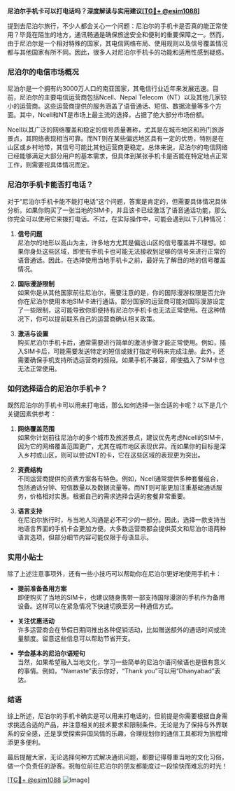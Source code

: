 **尼泊尔手机卡可以打电话吗？深度解读与实用建议[[TG💪+ @esim1088](https://t.me/s/esim1088)]**

提到去尼泊尔旅行，不少人都会关心一个问题：尼泊尔的手机卡是否真的能正常使用？毕竟在陌生的地方，通讯畅通是确保旅途安全和便利的重要保障之一。然而，由于尼泊尔是一个相对特殊的国家，其电信网络布局、使用规则以及信号覆盖情况都与其他国家有所不同。因此，很多人对尼泊尔手机卡的功能和适用性感到疑惑。

### 尼泊尔的电信市场概况

尼泊尔是一个拥有约3000万人口的南亚国家，其电信行业近年来发展迅速。目前，尼泊尔的主要电信运营商包括Ncell、Nepal Telecom（NT）以及其他几家较小的运营商。这些运营商提供的服务涵盖了语音通话、短信、数据流量等多个方面。其中，Ncell和NT是市场上最主流的选择，占据了绝大部分市场份额。

Ncell以其广泛的网络覆盖和稳定的信号质量著称，尤其是在城市地区和热门旅游景点，其网络表现相当可靠。而NT则在某些偏远地区具有一定的优势，特别是在山区或乡村地带，其信号可能比其他运营商更稳定。总体来说，尼泊尔的电信网络已经能够满足大部分用户的基本需求，但具体到某张手机卡是否能在特定地点正常工作，则需要视具体情况而定。

### 尼泊尔手机卡能否打电话？

对于“尼泊尔手机卡能不能打电话”这个问题，答案是肯定的，但需要具体情况具体分析。如果你购买了一张当地的SIM卡，并且该卡已经激活了语音通话功能，那么你完全可以使用它来拨打电话。不过，在实际操作中，可能会遇到以下几种情况：

1. **信号问题**  
   尼泊尔的地形以高山为主，许多地方尤其是偏远山区的信号覆盖并不理想。如果你身处这些区域，即使有手机卡也可能无法接收到足够的信号来进行正常的语音通话。因此，在选择使用当地手机卡之前，最好先了解目的地的信号覆盖情况。

2. **国际漫游限制**  
   如果你是从其他国家前往尼泊尔，需要注意的是，你的国际漫游权限是否允许你在尼泊尔使用本地SIM卡进行通话。部分国家的运营商可能对国际漫游设定了一些限制，这可能导致你即便持有尼泊尔手机卡也无法正常使用。在这种情况下，你可以提前联系自己的运营商确认相关政策。

3. **激活与设置**  
   购买尼泊尔手机卡后，通常需要进行简单的激活步骤才能正常使用。例如，插入SIM卡后，可能需要发送特定的短信或拨打指定号码来完成注册。此外，还需要确保手机支持所选运营商的频段。如果手机不兼容，即使插入了SIM卡也无法正常使用。

### 如何选择适合的尼泊尔手机卡？

既然尼泊尔的手机卡可以用来打电话，那么如何选择一张合适的卡呢？以下是几个关键因素供参考：

1. **网络覆盖范围**  
   如果你计划前往尼泊尔的多个城市及旅游景点，建议优先考虑Ncell的SIM卡，因为它的网络覆盖范围更广，尤其在城市地区表现优异。而如果你的目标是深入乡村或山区，则可以尝试NT的卡，它在这些区域的表现更为突出。

2. **资费结构**  
   不同运营商提供的资费方案各有特色。例如，Ncell通常提供多种套餐组合，包括通话分钟、短信数量以及数据流量等。而NT则可能更加注重基础通话服务，价格相对实惠。根据自己的需求选择合适的套餐非常重要。

3. **语言支持**  
   在尼泊尔旅行时，与当地人沟通是必不可少的一部分。因此，选择一款支持当地语言界面的手机卡会更加方便。大多数运营商都会提供英文和尼泊尔语两种语言选项，但部分细节内容可能仅限于母语显示。

### 实用小贴士

除了上述注意事项外，还有一些小技巧可以帮助你在尼泊尔更好地使用手机卡：

- **提前准备备用方案**  
  即便购买了当地的SIM卡，也建议随身携带一部支持国际漫游的手机作为备用设备。这样可以在紧急情况下快速切换至另一种通信方式。

- **关注优惠活动**  
  许多运营商会在节假日期间推出各种促销活动，比如赠送额外的通话时间或流量额度。留意这些信息可以帮助节省开支。

- **学会基本的尼泊尔语短句**  
  当然，如果希望融入当地文化，学习一些简单的尼泊尔语问候语也是很有意义的事情。例如，“Namaste”表示你好，“Thank you”可以用“Dhanyabad”表达。

### 结语

综上所述，尼泊尔的手机卡确实是可以用来打电话的，但前提是你需要根据自身需求挑选合适的产品，并注意相关的技术要求和限制条件。无论是为了保持与外界联系的安全感，还是享受探索异国风情的乐趣，合理规划你的通信工具都将为旅程增添更多便利。

最后提醒大家，无论选择何种方式解决通讯问题，都要记得尊重当地的文化习俗，做一个负责任的游客。祝每位前往尼泊尔的朋友都能度过一段愉快而难忘的时光！

[[TG💪+ @esim1088](https://t.me/s/esim1088) ![Image](https://i.postimg.cc/4NQfJmqS/Snipaste-2025-05-13-00-14-12.png)]
